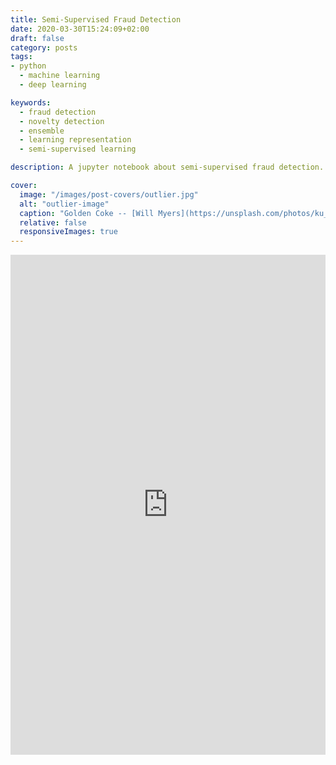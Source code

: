 ```yaml
---
title: Semi-Supervised Fraud Detection
date: 2020-03-30T15:24:09+02:00
draft: false
category: posts
tags:
- python
  - machine learning
  - deep learning

keywords:
  - fraud detection
  - novelty detection
  - ensemble
  - learning representation
  - semi-supervised learning

description: A jupyter notebook about semi-supervised fraud detection.

cover:
  image: "/images/post-covers/outlier.jpg"
  alt: "outlier-image"
  caption: "Golden Coke -- [Will Myers](https://unsplash.com/photos/ku_ttDpqIVc)"
  relative: false
  responsiveImages: true
---
```


<iframe src="https://www.kaggle.com/embed/sp1thas/semi-supervised-fraud-detection?kernelSessionId=51427191" height="800" style="margin: 0 auto; width: 100%; max-width: 950px;" frameborder="0" scrolling="auto" title="Semi-Supervised Fraud Detection"></iframe>
